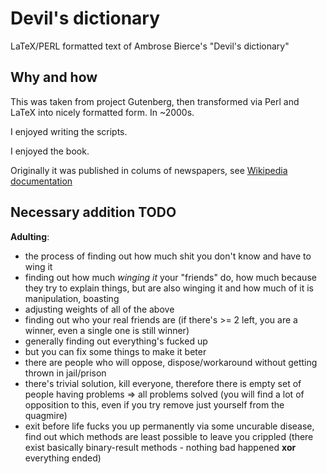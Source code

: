 # Devil's dictionary
LaTeX/PERL formatted text of Ambrose Bierce's "Devil's dictionary"

## Why and how
This was taken from project Gutenberg, then transformed via Perl and LaTeX into
nicely formatted form. In ~2000s.

I enjoyed writing the scripts.

I enjoyed the book.

Originally it was published in colums of newspapers, see [Wikipedia documentation](https://en.wikipedia.org/wiki/Devil%27s_dictionary)

## Necessary addition TODO

**Adulting**:

* the process of finding out how much shit you don't know and have to wing it
* finding out how much *winging it* your "friends" do, how much because they try to explain things, but are also winging it and how much of it is manipulation, boasting
* adjusting weights of all of the above
* finding out who your real friends are (if there's >= 2 left, you are a winner, even a single one is still winner)
* generally finding out everything's fucked up
* but you can fix some things to make it beter
* there are people who will oppose, dispose/workaround without getting thrown in jail/prison
* there's trivial solution, kill everyone, therefore there is empty set of people having problems => all problems solved (you will find a lot of opposition to this,
  even if you try remove just  yourself from the quagmire)
* exit before life fucks you up permanently via some uncurable disease, find out which methods are least possible to leave you crippled (there exist basically binary-result methods - nothing bad happened **xor** everything ended)

